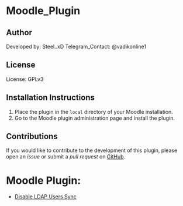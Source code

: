 # Moodle_Plugin

## Author
Developed by: Steel..xD
Telegram_Contact: @vadikonline1

## License
License: GPLv3

## Installation Instructions
1. Place the plugin in the `local` directory of your Moodle installation.
2. Go to the Moodle plugin administration page and install the plugin.

## Contributions
If you would like to contribute to the development of this plugin, please open an *issue* or submit a *pull request* on [GitHub](https://github.com/vadikonline1/Moodle_Plugin).

# Moodle Plugin:
- [Disable LDAP Users Sync](https://github.com/vadikonline1/Moodle_Plugin/tree/77d924d0092fff3fe6a41e3776627c35809dafc1/Moodle%20Plugin%3A%20Disable%20LDAP%20Users%20Sync)
